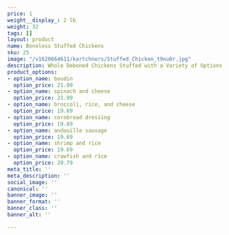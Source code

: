 ```yaml
---
price: 1
weight__display_: 2 lb
weight: 32
tags: []
layout: product
name: Boneless Stuffed Chickens
sku: 25
image: "/v1620664611/kartchners/Stuffed_Chicken_t9nu0r.jpg"
description: Whole Deboned Chickens Stuffed with a Variety of Options
product_options:
- option_name: boudin
  option_price: 21.99
- option_name: spinach and cheese
  option_price: 21.99
- option_name: broccoli, rice, and cheese
  option_price: 19.69
- option_name: cornbread dressing
  option_price: 19.69
- option_name: andouille sausage
  option_price: 19.69
- option_name: shrimp and rice
  option_price: 19.69
- option_name: crawfish and rice
  option_price: 20.79
meta_title: ''
meta_description: ''
social_image: ''
canonical: ''
banner_image: ''
banner_format: ''
banner_class: ''
banner_alt: ''

---
```

